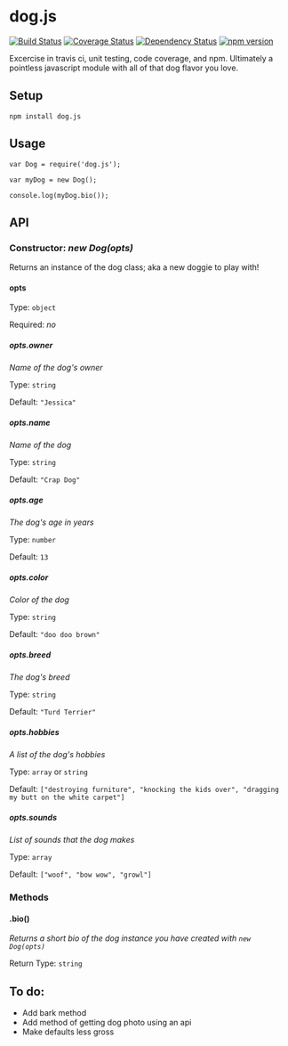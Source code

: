 # dog.js

[![Build Status](https://travis-ci.org/wbell/dog.js.svg?branch=master)](https://travis-ci.org/wbell/dog.js) [![Coverage Status](https://coveralls.io/repos/wbell/dog.js/badge.svg)](https://coveralls.io/r/wbell/dog.js) [![Dependency Status](https://david-dm.org/wbell/dog.js.svg)](https://david-dm.org/wbell/dog.js) [![npm version](https://badge.fury.io/js/dog.js.svg)](http://badge.fury.io/js/dog.js)

Excercise in travis ci, unit testing, code coverage, and npm. Ultimately a pointless javascript module with all of that dog flavor you love.

## Setup

`npm install dog.js`

## Usage

    var Dog = require('dog.js');

    var myDog = new Dog();

    console.log(myDog.bio());

## API

### Constructor: _new Dog(opts)_
Returns an instance of the dog class; aka a new doggie to play with!

#### opts
Type: `object`

Required: _no_

##### opts.owner
_Name of the dog's owner_

Type: `string`

Default: `"Jessica"`

##### opts.name
_Name of the dog_

Type: `string`

Default: `"Crap Dog"`

##### opts.age
_The dog's age in years_

Type: `number`

Default: `13`

##### opts.color
_Color of the dog_

Type: `string`

Default: `"doo doo brown"`

##### opts.breed
_The dog's breed_

Type: `string`

Default: `"Turd Terrier"`

##### opts.hobbies
_A list of the dog's hobbies_

Type: `array` or `string`

Default: `["destroying furniture", "knocking the kids over", "dragging my butt on the white carpet"]`

##### opts.sounds
_List of sounds that the dog makes_

Type: `array`

Default: `["woof", "bow wow", "growl"]`

### Methods

#### .bio()
_Returns a short bio of the dog instance you have created with `new Dog(opts)`_

Return Type: `string`

## To do:

- Add bark method
- Add method of getting dog photo using an api
- Make defaults less gross